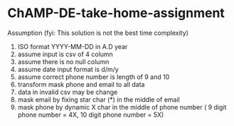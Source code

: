# ChAMP-DE-take-home-assignment

Assumption (fyi: This solution is not the best time complexity)
1. ISO format YYYY-MM-DD in A.D year
2. assume input is csv of 4 column
3. assume there is no null column
4. assume date input format is d/m/y
5. assume correct phone number is length of 9 and 10
6. transform mask phone and email to all data
7. data in invalid csv may be change
8. mask email by fixing star char (*) in the middle of email
9. mask phone by dynamic X char in the middle of phone number ( 9 digit phone number = 4X, 10 digit phone number = 5X)

